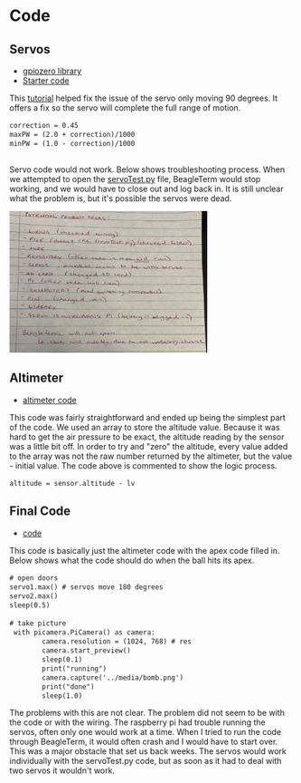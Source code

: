 # Code


## Servos
* [gpiozero library](https://gpiozero.readthedocs.io/en/stable/installing.html)
* [Starter code](https://gpiozero.readthedocs.io/en/stable/api_output.html)

This [tutorial](https://www.raspberrypi-spy.co.uk/2018/02/basic-servo-use-with-the-raspberry-pi/) helped fix the issue of the servo only moving 90 degrees. It offers a fix so the servo will complete the full range of motion. 

```
correction = 0.45
maxPW = (2.0 + correction)/1000
minPW = (1.0 - correction)/1000
    
```
Servo code would not work. Below shows troubleshooting process. When we attempted to open the [servoTest.py](https://github.com/hnovak94/Pi_intheSky/blob/main/code/servoTest.py) file, BeagleTerm would stop working, and we would have to close out and log back in. It is still unclear what the problem is, but it's possible the servos were dead. 

<img src="https://github.com/hnovak94/Pi_intheSky/blob/main/media/IMG-8529.jpg" height="250">

## Altimeter
* [altimeter code](https://github.com/hnovak94/Pi_intheSky/blob/main/code/alt.py)

This code was fairly straightforward and ended up being the simplest part of the code. We used an array to store the altitude value. Because it was hard to get the air pressure to be exact, the altitude reading by the sensor was a little bit off. In order to try and "zero" the altitude, every value added to the array was not the raw number returned by the altimeter, but the value - initial value. The code above is commented to show the logic process. 

```
altitude = sensor.altitude - lv 

```
## Final Code
* [code](https://github.com/hnovak94/Pi_intheSky/blob/main/code/gb.py)

This code is basically just the altimeter code with the apex code filled in. Below shows what the code should do when the ball hits its apex.

```
# open doors
servo1.max() # servos move 180 degrees
servo2.max()
sleep(0.5)
			
# take picture 
 with picamera.PiCamera() as camera:
        camera.resolution = (1024, 768) # res
        camera.start_preview()
        sleep(0.1)
        print("running")
        camera.capture('../media/bomb.png')
        print("done")
		sleep(1.0)
```
The problems with this are not clear. The problem did not seem to be with the code or with the wiring. The raspberry pi had trouble running the servos, often only one would work at a time. When I tried to run the code through BeagleTerm, it would often crash and I would have to start over. This was a major obstacle that set us back weeks. The servos would work individually with the servoTest.py code, but as soon as it had to deal with two servos it wouldn't work.
